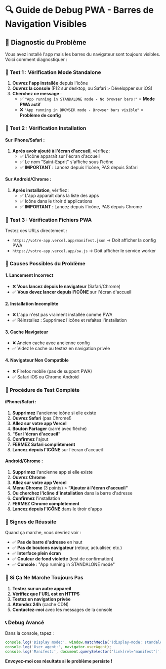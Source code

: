 # 🔍 Guide de Debug PWA - Barres de Navigation Visibles

## 🎯 Diagnostic du Problème

Vous avez installé l'app mais les barres du navigateur sont toujours visibles. Voici comment diagnostiquer :

### 📱 **Test 1 : Vérification Mode Standalone**

1. **Ouvrez l'app installée** depuis l'icône
2. **Ouvrez la console** (F12 sur desktop, ou Safari > Développer sur iOS)
3. **Cherchez ce message** :
   - ✅ `"App running in STANDALONE mode - No browser bars!"` = **Mode PWA actif**
   - ❌ `"App running in BROWSER mode - Browser bars visible"` = **Problème de config**

### 📱 **Test 2 : Vérification Installation**

#### **Sur iPhone/Safari :**
1. **Après avoir ajouté à l'écran d'accueil**, vérifiez :
   - ✅ L'icône apparaît sur l'écran d'accueil
   - ✅ Le nom "Saint-Esprit" s'affiche sous l'icône
   - ✅ **IMPORTANT** : Lancez depuis l'icône, PAS depuis Safari

#### **Sur Android/Chrome :**
1. **Après installation**, vérifiez :
   - ✅ L'app apparaît dans la liste des apps
   - ✅ Icône dans le tiroir d'applications
   - ✅ **IMPORTANT** : Lancez depuis l'icône, PAS depuis Chrome

### 🔧 **Test 3 : Vérification Fichiers PWA**

Testez ces URLs directement :
- `https://votre-app.vercel.app/manifest.json` → Doit afficher la config PWA
- `https://votre-app.vercel.app/sw.js` → Doit afficher le service worker

### 🚨 **Causes Possibles du Problème**

#### **1. Lancement Incorrect**
- ❌ **Vous lancez depuis le navigateur** (Safari/Chrome)
- ✅ **Vous devez lancer depuis l'ICÔNE** sur l'écran d'accueil

#### **2. Installation Incomplète**
- ❌ L'app n'est pas vraiment installée comme PWA
- ✅ Réinstallez : Supprimez l'icône et refaites l'installation

#### **3. Cache Navigateur**
- ❌ Ancien cache avec ancienne config
- ✅ Videz le cache ou testez en navigation privée

#### **4. Navigateur Non Compatible**
- ❌ Firefox mobile (pas de support PWA)
- ✅ Safari iOS ou Chrome Android

### 🔄 **Procédure de Test Complète**

#### **iPhone/Safari :**
1. **Supprimez** l'ancienne icône si elle existe
2. **Ouvrez Safari** (pas Chrome!)
3. **Allez sur votre app Vercel**
4. **Bouton Partager** (carré avec flèche)
5. **"Sur l'écran d'accueil"**
6. **Confirmez** l'ajout
7. **FERMEZ Safari complètement**
8. **Lancez depuis l'ICÔNE** sur l'écran d'accueil

#### **Android/Chrome :**
1. **Supprimez** l'ancienne app si elle existe
2. **Ouvrez Chrome**
3. **Allez sur votre app Vercel**
4. **Menu Chrome** (3 points) > **"Ajouter à l'écran d'accueil"**
5. **Ou cherchez l'icône d'installation** dans la barre d'adresse
6. **Confirmez** l'installation
7. **FERMEZ Chrome complètement**
8. **Lancez depuis l'ICÔNE** dans le tiroir d'apps

### 🎯 **Signes de Réussite**

Quand ça marche, vous devriez voir :
- ✅ **Pas de barre d'adresse** en haut
- ✅ **Pas de boutons navigateur** (retour, actualiser, etc.)
- ✅ **Interface plein écran**
- ✅ **Couleur de fond violette** (test de confirmation)
- ✅ **Console** : "App running in STANDALONE mode"

### 🚨 **Si Ça Ne Marche Toujours Pas**

1. **Testez sur un autre appareil**
2. **Vérifiez que l'URL est en HTTPS**
3. **Testez en navigation privée**
4. **Attendez 24h** (cache CDN)
5. **Contactez-moi** avec les messages de la console

### 📞 **Debug Avancé**

Dans la console, tapez :
```javascript
console.log('Display mode:', window.matchMedia('(display-mode: standalone)').matches ? 'STANDALONE' : 'BROWSER');
console.log('User agent:', navigator.userAgent);
console.log('Manifest:', document.querySelector('link[rel="manifest"]'));
```

**Envoyez-moi ces résultats si le problème persiste !**
